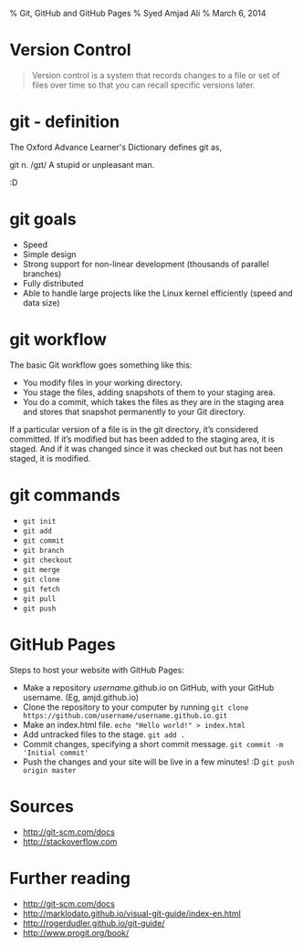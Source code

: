 % Git, GitHub and GitHub Pages
% Syed Amjad Ali
% March 6, 2014

# Version Control

> Version control is a system that records changes to a file or set of files over time so that you can recall specific versions later.

# git - definition

The Oxford Advance Learner's Dictionary defines git as,

git n. /ɡɪt/ A stupid or unpleasant man.

:D

# git goals
- Speed
- Simple design
- Strong support for non-linear development (thousands of parallel branches)
- Fully distributed
- Able to handle large projects like the Linux kernel efficiently (speed and data size)

# git workflow

The basic Git workflow goes something like this:
- You modify files in your working directory.
- You stage the files, adding snapshots of them to your staging area.
- You do a commit, which takes the files as they are in the staging area and stores that snapshot permanently to your Git directory.

If a particular version of a file is in the git directory, it’s considered committed. If it’s modified but has been added to the staging area, it is staged. And if it was changed since it was checked out but has not been staged, it is modified.

# git commands
- `git init`
- `git add`
- `git commit`
- `git branch`
- `git checkout`
- `git merge`
- `git clone`
- `git fetch`
- `git pull`
- `git push`

# GitHub Pages
Steps to host your website with GitHub Pages:
- Make a repository *username*.github.io on GitHub, with your GitHub username. (Eg, amjd.github.io)
- Clone the repository to your computer by running `git clone https://github.com/username/username.github.io.git`
- Make an index.html file. `echo "Hello world!" > index.html`
- Add untracked files to the stage. `git add .`
- Commit changes, specifying a short commit message. `git commit -m 'Initial commit'`
- Push the changes and your site will be live in a few minutes! :D `git push origin master`

# Sources
- http://git-scm.com/docs
- http://stackoverflow.com

# Further reading
- http://git-scm.com/docs
- http://marklodato.github.io/visual-git-guide/index-en.html
- http://rogerdudler.github.io/git-guide/
- http://www.progit.org/book/
